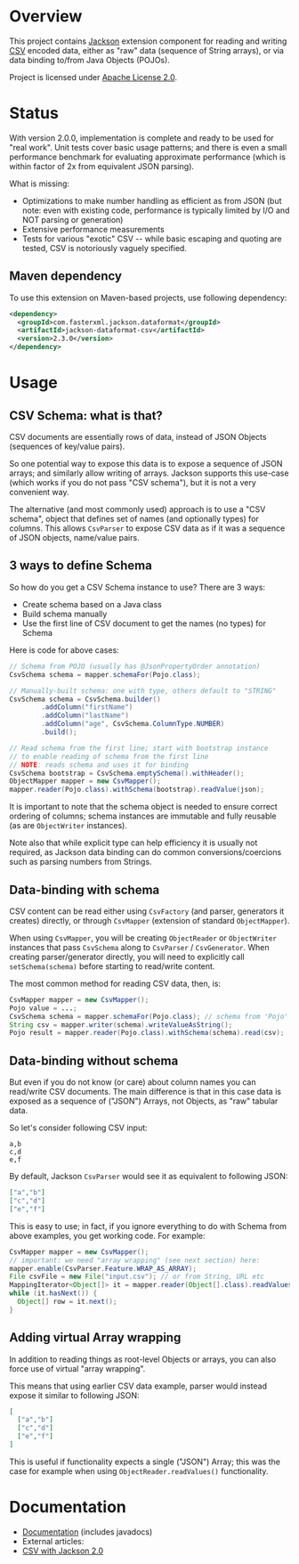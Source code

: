 # Overview

This project contains [Jackson](http://http://wiki.fasterxml.com/JacksonHome) extension component for reading and writing [CSV](http://en.wikipedia.org/wiki/Comma-separated_values) encoded data, either as "raw" data (sequence of String arrays), or via data binding to/from Java Objects (POJOs).

Project is licensed under [Apache License 2.0](http://www.apache.org/licenses/LICENSE-2.0.txt).

# Status

With version 2.0.0, implementation is complete and ready to be used for "real work". Unit tests cover basic usage patterns; and there is even a small performance benchmark for evaluating approximate performance (which is within factor of 2x from equivalent JSON parsing).

What is missing:

 * Optimizations to make number handling as efficient as from JSON (but note: even with existing code, performance is typically limited by I/O and NOT parsing or generation)
 * Extensive performance measurements
 * Tests for various "exotic" CSV -- while basic escaping and quoting are tested, CSV is notoriously vaguely specified.

## Maven dependency

To use this extension on Maven-based projects, use following dependency:

```xml
<dependency>
  <groupId>com.fasterxml.jackson.dataformat</groupId>
  <artifactId>jackson-dataformat-csv</artifactId>
  <version>2.3.0</version>
</dependency>
```

# Usage

## CSV Schema: what is that?

CSV documents are essentially rows of data, instead of JSON Objects (sequences of key/value pairs).

So one potential way to expose this data is to expose a sequence of JSON arrays; and similarly allow writing of arrays.
Jackson supports this use-case (which works if you do not pass "CSV schema"), but it is not a very convenient way.

The alternative (and most commonly used) approach is to use a "CSV schema", object that defines set of names (and optionally types) for columns. This allows `CsvParser` to expose CSV data as if it was a sequence of JSON objects, name/value pairs.

## 3 ways to define Schema

So how do you get a CSV Schema instance to use? There are 3 ways:

 * Create schema based on a Java class
 * Build schema manually
 * Use the first line of CSV document to get the names (no types) for Schema

Here is code for above cases:

```java
// Schema from POJO (usually has @JsonPropertyOrder annotation)
CsvSchema schema = mapper.schemaFor(Pojo.class);

// Manually-built schema: one with type, others default to "STRING"
CsvSchema schema = CsvSchema.builder()
        .addColumn("firstName")
        .addColumn("lastName")
        .addColumn("age", CsvSchema.ColumnType.NUMBER)
        .build();

// Read schema from the first line; start with bootstrap instance
// to enable reading of schema from the first line
// NOTE: reads schema and uses it for binding
CsvSchema bootstrap = CsvSchema.emptySchema().withHeader();
ObjectMapper mapper = new CsvMapper();
mapper.reader(Pojo.class).withSchema(bootstrap).readValue(json);
```

It is important to note that the schema object is needed to ensure correct ordering of columns; schema instances are immutable and fully reusable (as are `ObjectWriter` instances).

Note also that while explicit type can help efficiency it is usually not required, as Jackson data binding can do common conversions/coercions such as parsing numbers from Strings.

## Data-binding with schema

CSV content can be read either using `CsvFactory` (and parser, generators it creates) directly, or through `CsvMapper` (extension of standard `ObjectMapper`).

When using `CsvMapper`, you will be creating `ObjectReader` or `ObjectWriter` instances that pass `CsvSchema` along to `CsvParser` / `CsvGenerator`.
When creating parser/generator directly, you will need to explicitly call `setSchema(schema)` before starting to read/write content.

The most common method for reading CSV data, then, is:

```java
CsvMapper mapper = new CsvMapper();
Pojo value = ...;
CsvSchema schema = mapper.schemaFor(Pojo.class); // schema from 'Pojo' definition
String csv = mapper.writer(schema).writeValueAsString();
Pojo result = mapper.reader(Pojo.class).withSchema(schema).read(csv);
```

## Data-binding without schema

But even if you do not know (or care) about column names you can read/write CSV documents. The main difference is that in this case data is exposed as a sequence of ("JSON") Arrays, not Objects, as "raw" tabular data.

So let's consider following CSV input:

```
a,b
c,d
e,f
```

By default, Jackson `CsvParser` would see it as equivalent to following JSON:

```json
["a","b"]
["c","d"]
["e","f"]
```


This is easy to use; in fact, if you ignore everything to do with Schema from above examples, you get working code. For example:

```java
CsvMapper mapper = new CsvMapper();
// important: we need "array wrapping" (see next section) here:
mapper.enable(CsvParser.Feature.WRAP_AS_ARRAY);
File csvFile = new File("input.csv"); // or from String, URL etc
MappingIterator<Object[]> it = mapper.reader(Object[].class).readValues(csvFile);
while (it.hasNext()) {
  Object[] row = it.next();
}
```

## Adding virtual Array wrapping

In addition to reading things as root-level Objects or arrays, you can also force use of virtual "array wrapping".

This means that using earlier CSV data example, parser would instead expose it similar to following JSON:

```json
[
  ["a","b"]
  ["c","d"]
  ["e","f"]
]
```

This is useful if functionality expects a single ("JSON") Array; this was the case for example when using `ObjectReader.readValues()` functionality.

# Documentation

* [Documentation](jackson-dataformat-csv/wiki/Documentation) (includes javadocs)
* External articles:
 * [CSV with Jackson 2.0](http://www.cowtowncoder.com/blog/archives/2012/03/entry_468.html)

